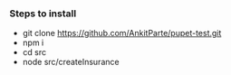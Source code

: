 ### Steps to install

- git clone https://github.com/AnkitParte/pupet-test.git
- npm i
- cd src
- node src/createInsurance
